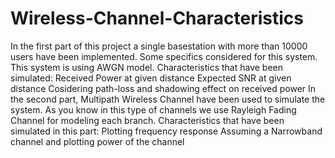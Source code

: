 # Wireless-Channel-Characteristics
In the first part of this project a single basestation with more than 10000 users have been implemented. Some specifics considered for this system. This system is using AWGN model. Characteristics that have been simulated:
  Received Power at given distance
  Expected SNR at given distance
  Cosidering path-loss and shadowing effect on received power
In the second part, Multipath Wireless Channel have been used to simulate the system. As you know in this type of channels we use Rayleigh Fading Channel for modeling each branch. Characteristics that have been simulated in this part:
  Plotting frequency response
  Assuming a Narrowband channel and plotting power of the channel
